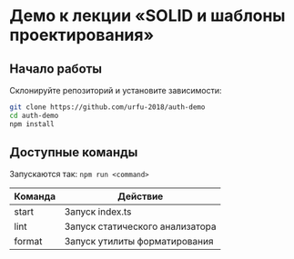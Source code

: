 # Демо к лекции «SOLID и шаблоны проектирования»

## Начало работы

Склонируйте репозиторий и установите зависимости:

```bash
git clone https://github.com/urfu-2018/auth-demo
cd auth-demo
npm install
```

## Доступные команды

Запускаются так: `npm run <command>`

| Команда | Действие                        |
| ------- | ------------------------------- |
| start   | Запуск index.ts                 |
| lint    | Запуск статического анализатора |
| format  | Запуск утилиты форматирования   |
